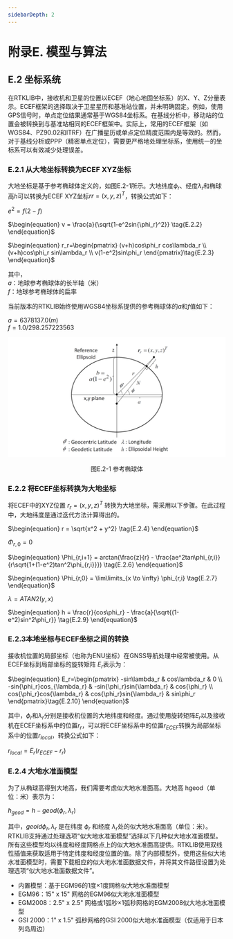 ```yaml
---
sidebarDepth: 2
---
```


# 附录E. 模型与算法

## E.2 坐标系统

在RTKLIB中，接收机和卫星的位置以ECEF（地心地固坐标系）的X、Y、Z分量表示。ECEF框架的选择取决于卫星星历和基准站位置，并未明确固定。例如，使用GPS信号时，单点定位结果通常基于WGS84坐标系。在基线分析中，移动站的位置会被转换到与基准站相同的ECEF框架中。实际上，常用的ECEF框架（如WGS84、PZ90.02和ITRF）在广播星历或单点定位精度范围内是等效的。然而，对于基线分析或PPP（精密单点定位），需要更严格地处理坐标系，使用统一的坐标系可以有效减少处理误差。

### E.2.1 从大地坐标转换为ECEF XYZ坐标

大地坐标是基于参考椭球体定义的，如图E.2-1所示。大地纬度$\phi_r$、经度$\lambda_r$和椭球高$h$可以转换为ECEF XYZ坐标$rr = (x, y, z)^T$，转换公式如下：

$\begin{equation}
e^2 = f(2-f) \tag{E.2.1}
\end{equation}$

$\begin{equation}
v = \frac{a}{\sqrt{1-e^2sin{\phi_r}^2}} \tag{E.2.2}
\end{equation}$

$\begin{equation}
r_r=\begin{pmatrix}
(v+h)cos\phi_r cos\lambda_r  \\
(v+h)cos\phi_r sin\lambda_r  \\
v(1-e^2)sin\phi_r
\end{pmatrix}\tag{E.2.3}
\end{equation}$

其中，<br>
$a$：地球参考椭球体的长半轴（米）<br>
$f$：地球参考椭球体的扁率

当前版本的RTKLIB始终使用WGS84坐标系提供的参考椭球体的$a$和$f$值如下：

$\begin{equation}
a = 6378137.0 (m)
\end{equation}$ <br>
$\begin{equation}
f = 1.0/298.257223563
\end{equation}$

![Reference Ellipsoid](https://raw.githubusercontent.com/salmoshu/Winchell-ImgBed/main/img/20250218-224823.jpg)
<p style="text-align: center;">图E.2-1  参考椭球体</p> 

### E.2.2 将ECEF坐标转换为大地坐标

将ECEF中的XYZ位置 $r_r ​= (x,y,z)^T$ 转换为大地坐标，需采用以下步骤。在此过程中，大地纬度是通过迭代方法计算得出的。

$\begin{equation}
r = \sqrt{x^2 + y^2} \tag{E.2.4}
\end{equation}$

$\begin{equation}
\Phi_{r,0} = 0       \tag{E.2.5}
\end{equation}$

$\begin{equation}
\Phi_{r,i+1} = arctan(\frac{z}{r} - \frac{ae^2tan\phi_{r,i}}{r\sqrt{1+(1-e^2)tan^2\phi_{r,i}}}) \tag{E.2.6}
\end{equation}$

$\begin{equation}
\Phi_{r,0} = \lim\limits_{x \to \infty} \phi_{r,i} \tag{E.2.7}
\end{equation}$

$\begin{equation}
\lambda = ATAN2(y,x) \tag{E.2.8}
\end{equation}$

$\begin{equation}
h = \frac{r}{cos\phi_r} - \frac{a}{\sqrt{(1-e^2)sin^2\phi_r}} \tag{E.2.9}
\end{equation}$

### E.2.3本地坐标与ECEF坐标之间的转换

接收机位置的局部坐标（也称为ENU坐标）在GNSS导航处理中经常被使用。从ECEF坐标到局部坐标的旋转矩阵 $E_r$​ 表示为：

$\begin{equation}
E_r=\begin{pmatrix}
-sin\lambda_r            & cos\lambda_r            & 0                 \\
-sin{\phi_r}cos_{\lambda_r} & -sin{\phi_r}sin{\lambda_r} & cos{\phi_r} \\
cos{\phi_r}cos{\lambda_r}   & cos{\phi_r}sin{\lambda_r}  & sin\phi_r
\end{pmatrix}\tag{E.2.10}
\end{equation}$

其中，$\phi_r$和$\lambda_r$分别是接收机位置的大地纬度和经度。通过使用旋转矩阵$E_r$以及接收机在ECEF坐标系中的位置$r_r$，可以将ECEF坐标系中的位置$r_{ECEF}$转换为局部坐标系中的位置$r_{local}$，转换公式如下：

$\begin{equation}
r_{local} = E_r(r_{ECEF} - r_r) \tag{E.2.11}
\end{equation}$

### E.2.4 大地水准面模型

为了从椭球高得到大地高，我们需要考虑似大地水准面高。大地高 hgeod​（单位：米）表示为：

$\begin{equation}
h_{geod} = h - geod(\phi_r, \lambda_r) \tag{E.2.12}
\end{equation}$

其中，$geoid{\phi_r, \lambda_r}$ 是在纬度 $\phi_r$ 和经度 $\lambda_r$​ 处的似大地水准面高（单位：米）。RTKLIB支持通过处理选项“似大地水准面模型”选择以下几种似大地水准面模型。所有这些模型均以纬度和经度网格点上的似大地水准面高提供。RTKLIB使用双线性插值来获取适用于特定纬度和经度位置的值。除了内部模型外，使用这些似大地水准面模型时，需要下载相应的似大地水准面数据文件，并将其文件路径设置为处理选项“似大地水准面数据文件”。

- 内置模型：基于EGM96的1度×1度网格似大地水准面模型
- EGM96：15" x 15" 网格的EGM96似大地水准面模型
- EGM2008：2.5" x 2.5" 网格或1弧秒×1弧秒网格的EGM2008似大地水准面模型
- GSI 2000：1" x 1.5" 弧秒网格的GSI 2000似大地水准面模型（仅适用于日本列岛周边）
